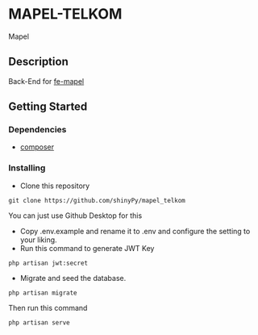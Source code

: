 # MAPEL-TELKOM
Mapel
## Description
Back-End for [fe-mapel](https://github.com/Aedezz/fe-mapel)
## Getting Started

### Dependencies

* [composer](http://composer.org/)

### Installing

* Clone this repository
```
git clone https://github.com/shinyPy/mapel_telkom
```
You can just use Github Desktop for this
* Copy .env.example and rename it to .env and configure the setting to your liking.
* Run this command to generate JWT Key
```
php artisan jwt:secret
```
* Migrate and seed the database.
```
php artisan migrate
```
Then run this command
```
php artisan serve
```


